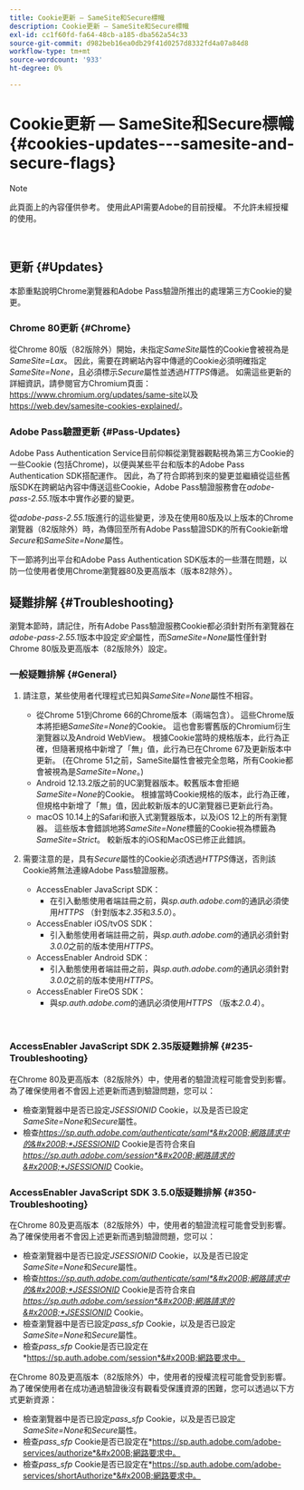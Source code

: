 ```yaml
---
title: Cookie更新 — SameSite和Secure標幟
description: Cookie更新 — SameSite和Secure標幟
exl-id: cc1f60fd-fa64-48cb-a185-dba562a54c33
source-git-commit: d982beb16ea0db29f41d0257d8332fd4a07a84d8
workflow-type: tm+mt
source-wordcount: '933'
ht-degree: 0%

---
```


# Cookie更新 — SameSite和Secure標幟 {#cookies-updates---samesite-and-secure-flags}

>[!NOTE]
>
>此頁面上的內容僅供參考。 使用此API需要Adobe的目前授權。 不允許未經授權的使用。

</br>


## 更新 {#Updates}

本節重點說明Chrome瀏覽器和Adobe Pass驗證所推出的處理第三方Cookie的變更。



### Chrome 80更新 {#Chrome}

從Chrome 80版（82版除外）開始，未指定&#x200B;*SameSite*&#x200B;屬性的Cookie會被視為是&#x200B;*SameSite=Lax*。 因此，需要在跨網站內容中傳遞的Cookie必須明確指定&#x200B;*SameSite=None*，且必須標示&#x200B;*Secure*&#x200B;屬性並透過&#x200B;*HTTPS*&#x200B;傳遞。 如需這些更新的詳細資訊，請參閱官方Chromium頁面： <https://www.chromium.org/updates/same-site>以及<https://web.dev/samesite-cookies-explained/>。


### Adobe Pass驗證更新 {#Pass-Updates}

Adobe Pass Authentication Service目前仰賴從瀏覽器觀點視為第三方Cookie的一些Cookie (包括Chrome)，以便與某些平台和版本的Adobe Pass Authentication SDK搭配運作。 因此，為了符合即將到來的變更並繼續從這些舊版SDK在跨網站內容中傳送這些Cookie，Adobe Pass驗證服務會在&#x200B;*adobe-pass-2.55.1*&#x200B;版本中實作必要的變更。

從&#x200B;*adobe-pass-2.55.1*&#x200B;版進行的這些變更，涉及在使用80版及以上版本的Chrome瀏覽器（82版除外）時，為傳回至所有Adobe Pass驗證SDK的所有Cookie新增&#x200B;*Secure*&#x200B;和&#x200B;*SameSite=None*&#x200B;屬性。

下一節將列出平台和Adobe Pass Authentication SDK版本的一些潛在問題，以防一位使用者使用Chrome瀏覽器80及更高版本（版本82除外）。

## 疑難排解 {#Troubleshooting}

瀏覽本節時，請記住，所有Adobe Pass驗證服務Cookie都必須針對所有瀏覽器在&#x200B;*adobe-pass-2.55.1*&#x200B;版本中設定&#x200B;*安全*&#x200B;屬性，而&#x200B;*SameSite=None*&#x200B;屬性僅針對Chrome 80版及更高版本（82版除外）設定。


### 一般疑難排解 {#General}

1. 請注意，某些使用者代理程式已知與&#x200B;*SameSite=None*&#x200B;屬性不相容。

   - 從Chrome 51到Chrome 66的Chrome版本（兩端包含）。 這些Chrome版本將拒絕&#x200B;*SameSite=None*&#x200B;的Cookie。 這也會影響舊版的Chromium衍生瀏覽器以及Android WebView。 根據Cookie當時的規格版本，此行為正確，但隨著規格中新增了「無」值，此行為已在Chrome 67及更新版本中更新。 (在Chrome 51之前，SameSite屬性會被完全忽略，所有Cookie都會被視為是&#x200B;*SameSite=None*。)
   - Android 12.13.2版之前的UC瀏覽器版本。較舊版本會拒絕&#x200B;*SameSite=None*&#x200B;的Cookie。 根據當時Cookie規格的版本，此行為正確，但規格中新增了「無」值，因此較新版本的UC瀏覽器已更新此行為。
   - macOS 10.14上的Safari和嵌入式瀏覽器版本，以及iOS 12上的所有瀏覽器。 這些版本會錯誤地將&#x200B;*SameSite=None*&#x200B;標籤的Cookie視為標籤為&#x200B;*SameSite=Strict*。 較新版本的iOS和MacOS已修正此錯誤。


1. 需要注意的是，具有&#x200B;*Secure*&#x200B;屬性的Cookie必須透過&#x200B;*HTTPS*&#x200B;傳送，否則該Cookie將無法連線Adobe Pass驗證服務。

   - AccessEnabler JavaScript SDK：
      - 在引入動態使用者端註冊之前，與&#x200B;*sp.auth.adobe.com*&#x200B;的通訊必須使用&#x200B;*HTTPS* （針對版本&#x200B;*2.35*&#x200B;和&#x200B;*3.5.0*）。
   - AccessEnabler iOS/tvOS SDK：
      - 引入動態使用者端註冊之前，與&#x200B;*sp.auth.adobe.com*&#x200B;的通訊必須針對&#x200B;*3.0.0*&#x200B;之前的版本使用&#x200B;*HTTPS*。
   - AccessEnabler Android SDK：
      - 引入動態使用者端註冊之前，與&#x200B;*sp.auth.adobe.com*&#x200B;的通訊必須針對&#x200B;*3.0.0*&#x200B;之前的版本使用&#x200B;*HTTPS*。
   - AccessEnabler FireOS SDK：
      - 與&#x200B;*sp.auth.adobe.com*&#x200B;的通訊必須使用&#x200B;*HTTPS* （版本&#x200B;*2.0.4*）。

</br>

### AccessEnabler JavaScript SDK 2.35版疑難排解 {#235-Troubleshooting}

在Chrome 80及更高版本（82版除外）中，使用者的驗證流程可能會受到影響。 為了確保使用者不會因上述更新而遇到驗證問題，您可以：

- 檢查瀏覽器中是否已設定&#x200B;*JSESSIONID* Cookie，以及是否已設定&#x200B;*SameSite=None*&#x200B;和&#x200B;*Secure*&#x200B;屬性。
- 檢查&#x200B;*https://sp.auth.adobe.com/authenticate/saml*&#x200B;網路請求中的&#x200B;*JSESSIONID* Cookie是否符合來自&#x200B;*https://sp.auth.adobe.com/session*&#x200B;網路請求的&#x200B;*JSESSIONID* Cookie。


### AccessEnabler JavaScript SDK 3.5.0版疑難排解 {#350-Troubleshooting}

在Chrome 80及更高版本（82版除外）中，使用者的驗證流程可能會受到影響。 為了確保使用者不會因上述更新而遇到驗證問題，您可以：

- 檢查瀏覽器中是否已設定&#x200B;*JSESSIONID* Cookie，以及是否已設定&#x200B;*SameSite=None*&#x200B;和&#x200B;*Secure*&#x200B;屬性。
- 檢查&#x200B;*https://sp.auth.adobe.com/authenticate/saml*&#x200B;網路請求中的&#x200B;*JSESSIONID* Cookie是否符合來自&#x200B;*https://sp.auth.adobe.com/session*&#x200B;網路請求的&#x200B;*JSESSIONID* Cookie。
- 檢查瀏覽器中是否已設定&#x200B;*pass\_sfp* Cookie，以及是否已設定&#x200B;*SameSite=None*&#x200B;和&#x200B;*Secure*&#x200B;屬性。
- 檢查&#x200B;*pass\_sfp* Cookie是否已設定在&#x200B;*https://sp.auth.adobe.com/session*&#x200B;網路要求中。


在Chrome 80及更高版本（82版除外）中，使用者的授權流程可能會受到影響。 為了確保使用者在成功通過驗證後沒有觀看受保護資源的困難，您可以透過以下方式更新資源：

- 檢查瀏覽器中是否已設定&#x200B;*pass\_sfp* Cookie，以及是否已設定&#x200B;*SameSite=None*&#x200B;和&#x200B;*Secure*&#x200B;屬性。
- 檢查&#x200B;*pass\_sfp* Cookie是否已設定在&#x200B;*https://sp.auth.adobe.com/adobe-services/authorize*&#x200B;網路要求中。
- 檢查&#x200B;*pass\_sfp* Cookie是否已設定在&#x200B;*https://sp.auth.adobe.com/adobe-services/shortAuthorize*&#x200B;網路要求中。
